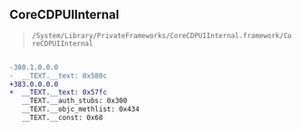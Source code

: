 ## CoreCDPUIInternal

> `/System/Library/PrivateFrameworks/CoreCDPUIInternal.framework/CoreCDPUIInternal`

```diff

-380.1.0.0.0
-  __TEXT.__text: 0x580c
+383.0.0.0.0
+  __TEXT.__text: 0x57fc
   __TEXT.__auth_stubs: 0x300
   __TEXT.__objc_methlist: 0x434
   __TEXT.__const: 0x68

```
